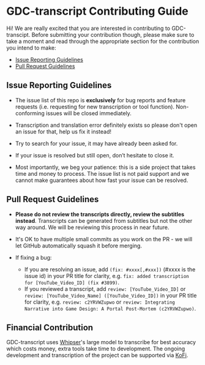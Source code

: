 # GDC-transcript Contributing Guide

Hi! We are really excited that you are interested in contributing to GDC-transcipt. Before submitting your contribution though, please make sure to take a moment and read through the appropriate section for the contribution you intend to make:

- [Issue Reporting Guidelines](#issue-reporting-guidelines)
- [Pull Request Guidelines](#pull-request-guidelines)

## Issue Reporting Guidelines

- The issue list of this repo is **exclusively** for bug reports and feature requests (i.e. requesting for new transcription or tool function). Non-conforming issues will be closed immediately.

- Transcription and translation error definitely exists so please don't open an issue for that, help us fix it instead!

- Try to search for your issue, it may have already been asked for.

- If your issue is resolved but still open, don’t hesitate to close it.

- Most importantly, we beg your patience: this is a side project that takes time and money to process. The issue list is not paid support and we cannot make guarantees about how fast your issue can be resolved.

## Pull Request Guidelines

- **Please do not review the transcripts directly, review the subtitles instead**. Transcripts can be generated from subtitles but not the other way around. We will be reviewing this process in near future.

- It's OK to have multiple small commits as you work on the PR - we will let GitHub automatically squash it before merging.

- If fixing a bug:
  - If you are resolving an issue, add `(fix: #xxxx[,#xxx])` (#xxxx is the issue id) in your PR title for clarity, e.g. `fix: added transcription for [YouTube_Video_ID] (fix #3899)`.
  - If you reviewed a transcript, add `review: [YouTube_Video_ID]` or `review: [YouTube_Video_Name] ([YouTube_Video_ID])` in your PR title for clarity, e.g. `review: c2YRVWZupwo` or `review: Integrating Narrative into Game Design: A Portal Post-Mortem (c2YRVWZupwo)`.

## Financial Contribution

GDC-transcript uses [Whipser](https://github.com/openai/whisper)'s large model to transcribe for best accuracy which costs money, extra tools take time to development. The ongoing development and transcription of the project can be supported via [KoFi](https://ko-fi.com/dkliao).
